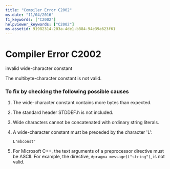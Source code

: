 ```yaml
---
title: "Compiler Error C2002"
ms.date: "11/04/2016"
f1_keywords: ["C2002"]
helpviewer_keywords: ["C2002"]
ms.assetid: 91982314-203a-4de1-b884-94e39a623f61
---
```

# Compiler Error C2002

invalid wide-character constant

The multibyte-character constant is not valid.

### To fix by checking the following possible causes

1. The wide-character constant contains more bytes than expected.

1. The standard header STDDEF.h is not included.

1. Wide characters cannot be concatenated with ordinary string literals.

1. A wide-character constant must be preceded by the character 'L':

    ```
    L'mbconst'
    ```

1. For Microsoft C++, the text arguments of a preprocessor directive must be ASCII. For example, the directive, `#pragma message(L"string")`, is not valid.